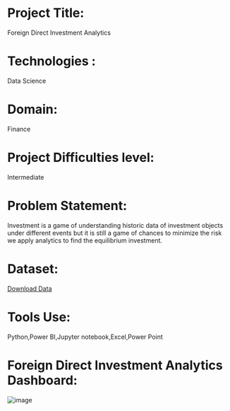 # Project Title:
Foreign Direct Investment Analytics
# Technologies :
 Data Science
 # Domain:
 Finance 
 # Project Difficulties level:
   Intermediate
 # Problem Statement:
 Investment is a game of understanding historic data of investment objects under
different events but it is still a game of chances to minimize the risk we apply analytics
to find the equilibrium investment.
# Dataset:
[Download Data](https://github.com/Mili-byte926/Foreign-Direct-Investment-Analytics/blob/main/FDI%20data.csv)
# Tools Use:
Python,Power BI,Jupyter notebook,Excel,Power Point 
# Foreign Direct Investment Analytics Dashboard:
![image](https://github.com/Mili-byte926/Foreign-Direct-Investment-Analytics/assets/118957525/91328fa6-3de9-4ec1-a43f-66e6002c6ed1)
